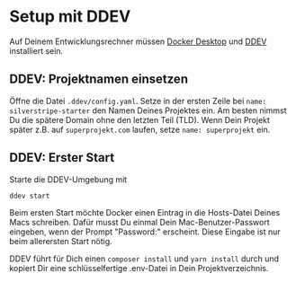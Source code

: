 # Setup mit DDEV

Auf Deinem Entwicklungsrechner müssen [Docker Desktop](https://ddev.readthedocs.io/en/stable/users/install/docker-installation/#macos) und [DDEV](https://ddev.readthedocs.io/en/stable/users/install/ddev-installation/) installiert sein.

## DDEV: Projektnamen einsetzen

Öffne die Datei `.ddev/config.yaml`. Setze in der ersten Zeile bei `name: silverstripe-starter` den Namen Deines Projektes ein. Am besten nimmst Du die spätere Domain ohne den letzten Teil (TLD). Wenn Dein Projekt später z.B. auf `superprojekt.com` laufen, setze `name: superprojekt` ein.

## DDEV: Erster Start

Starte die DDEV-Umgebung mit

    ddev start

Beim ersten Start möchte Docker einen Eintrag in die Hosts-Datei Deines Macs schreiben. Dafür musst Du einmal Dein Mac-Benutzer-Passwort eingeben, wenn der Prompt "Password:" erscheint. Diese Eingabe ist nur beim allerersten Start nötig.

DDEV führt für Dich einen `composer install` und `yarn install` durch und kopiert Dir eine schlüsselfertige .env-Datei in Dein Projektverzeichnis.
